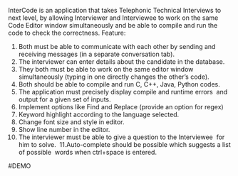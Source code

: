 InterCode is an application that takes Telephonic Technical Interviews to  next level, by allowing Interviewer and Interviewee to work on
the same  Code Editor window simultaneously and be able to compile and run the  code to check the correctness.
Feature:
1. Both must be able to communicate with each other by sending and  receiving messages (in a separate conversation tab).
2. The interviewer can enter details about the candidate in the database.
3. They both must be able to work on the same editor window  simultaneously (typing in one directly changes the other’s code).
4. Both should be able to compile and run C, C++, Java, Python codes.
5. The application must precisely display compile and runtime errors  and output for a given set of inputs.
6. Implement options like Find and Replace (provide an option for regex) 
7. Keyword highlight according to the language selected. 
8. Change font size and style in editor.
9. Show line number in the editor. 
10. The interviewer must be able to give a question to the Interviewee  for him to solve.  
11.Auto-complete should be possible which suggests a list of possible  words when ctrl+space is entered.

#DEMO
